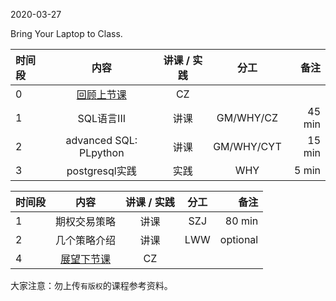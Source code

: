 2020-03-27

Bring Your Laptop to Class. 

|时间段     |  内容    | 讲课 / 实践     |  分工  |备注       |
| :---     |   :----:    |   :----:    |    :----:    |       ---: |
|    0     | [回顾上节课](../WW5/WW5-Plan.md)     |  CZ   |          |        |
|    1     | SQL语言III   |  讲课   |    GM/WHY/CZ     |    45 min    |
|    2     | advanced SQL: PLpython   |  讲课   |    GM/WHY/CYT    |    15 min    |
|    3    |  postgresql实践   |  实践   |    WHY     |    5 min    |


|时间段     |  内容    | 讲课 / 实践     |  分工  |备注       |
| :---     |   :----:    |   :----:    |    :----:    |       ---: |
|    1     | 期权交易策略 |  讲课   |    SZJ     |   80 min     |
|    2     | 几个策略介绍 |  讲课   |    LWW     |   optional    |
|    4     | [展望下节课](../WW6/WW6-Plan.md)     |  CZ   |          |        |


大家注意：勿上传``有版权``的课程参考资料。
